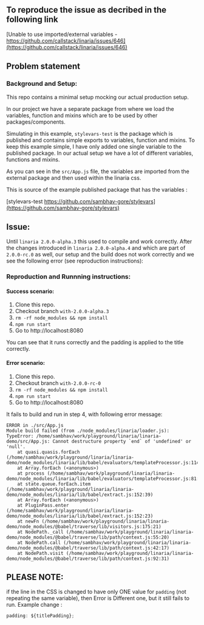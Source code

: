 ## To reproduce the issue as decribed in the following link

[Unable to use imported/external variables - https://github.com/callstack/linaria/issues/646](https://github.com/callstack/linaria/issues/646)

## Problem statement

### Background and Setup:

This repo contains a minimal setup mocking our actual production setup.

In our project we have a separate package from where we load the variables, function and mixins which are to be used by other packages/components.

Simulating in this example, `stylevars-test` is the package which is published and contains simple exports to variables, function and mixins.
To keep this example simple, I have only added one single variable to the published package. In our actual setup we have a lot of different variables, functions and mixins.

As you can see in the `src/App.js` file, the variables are imported from the external package and then used within the linaria css.

This is source of the example published package that has the variables :

[stylevars-test https://github.com/sambhav-gore/stylevars](https://github.com/sambhav-gore/stylevars)

## Issue:

Until `linaria 2.0.0-alpha.3` this used to compile and work correctly.
After the changes introduced in `linaria 2.0.0-alpha.4` and which are part of `2.0.0-rc.0` as well, our setup and the build does not work correctly and we see the following error (see reproduction instructions):

### Reproduction and Runnning instructions:

#### Success scenario:

1. Clone this repo.
2. Checkout branch `with-2.0.0-alpha.3`
3. `rm -rf node_modules && npm install`
4. `npm run start`
5. Go to http://localhost:8080

You can see that it runs correctly and the padding is applied to the title correctly.

#### Error scenario:

1. Clone this repo.
2. Checkout branch `with-2.0.0-rc-0`
3. `rm -rf node_modules && npm install`
4. `npm run start`
5. Go to http://localhost:8080

It fails to build and run in step 4, with following error message:

```
ERROR in ./src/App.js
Module build failed (from ./node_modules/linaria/loader.js):
TypeError: /home/sambhav/work/playground/linaria/linaria-demo/src/App.js: Cannot destructure property `end` of 'undefined' or 'null'.
    at quasi.quasis.forEach (/home/sambhav/work/playground/linaria/linaria-demo/node_modules/linaria/lib/babel/evaluators/templateProcessor.js:114:21)
    at Array.forEach (<anonymous>)
    at process (/home/sambhav/work/playground/linaria/linaria-demo/node_modules/linaria/lib/babel/evaluators/templateProcessor.js:81:18)
    at state.queue.forEach.item (/home/sambhav/work/playground/linaria/linaria-demo/node_modules/linaria/lib/babel/extract.js:152:39)
    at Array.forEach (<anonymous>)
    at PluginPass.enter (/home/sambhav/work/playground/linaria/linaria-demo/node_modules/linaria/lib/babel/extract.js:152:23)
    at newFn (/home/sambhav/work/playground/linaria/linaria-demo/node_modules/@babel/traverse/lib/visitors.js:175:21)
    at NodePath._call (/home/sambhav/work/playground/linaria/linaria-demo/node_modules/@babel/traverse/lib/path/context.js:55:20)
    at NodePath.call (/home/sambhav/work/playground/linaria/linaria-demo/node_modules/@babel/traverse/lib/path/context.js:42:17)
    at NodePath.visit (/home/sambhav/work/playground/linaria/linaria-demo/node_modules/@babel/traverse/lib/path/context.js:92:31)
```

## PLEASE NOTE:

if the line in the CSS is changed to have only ONE value for `padding` (not repeating the same variable), then Error is Different one, but it still fails to run.
Example change :

```js
padding: ${titlePadding};
```
